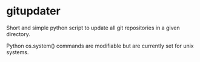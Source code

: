 # gitupdater
Short and simple python script to update all git repositories in a given directory.

Python os.system() commands are modifiable but are currently set for unix systems.
